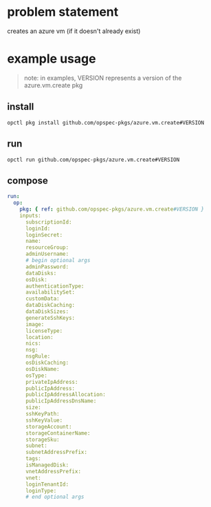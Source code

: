 # problem statement
creates an azure vm (if it doesn't already exist)

# example usage

> note: in examples, VERSION represents a version of the azure.vm.create pkg

## install

```shell
opctl pkg install github.com/opspec-pkgs/azure.vm.create#VERSION
```

## run

```
opctl run github.com/opspec-pkgs/azure.vm.create#VERSION
```

## compose

```yaml
run:
  op:
    pkg: { ref: github.com/opspec-pkgs/azure.vm.create#VERSION }
    inputs: 
      subscriptionId:
      loginId:
      loginSecret:
      name:
      resourceGroup:
      adminUsername:
      # begin optional args
      adminPassword:
      dataDisks:
      osDisk:
      authenticationType:
      availabilitySet:
      customData:
      dataDiskCaching:
      dataDiskSizes:
      generateSshKeys:
      image:
      licenseType:
      location:
      nics:
      nsg:
      nsgRule:
      osDiskCaching:
      osDiskName:
      osType:
      privateIpAddress:
      publicIpAddress:
      publicIpAddressAllocation:
      publicIpAddressDnsName:
      size:
      sshKeyPath:
      sshKeyValue:
      storageAccount:
      storageContainerName:
      storageSku:
      subnet:
      subnetAddressPrefix:
      tags:
      isManagedDisk:
      vnetAddressPrefix:
      vnet:
      loginTenantId:
      loginType:
      # end optional args
```

